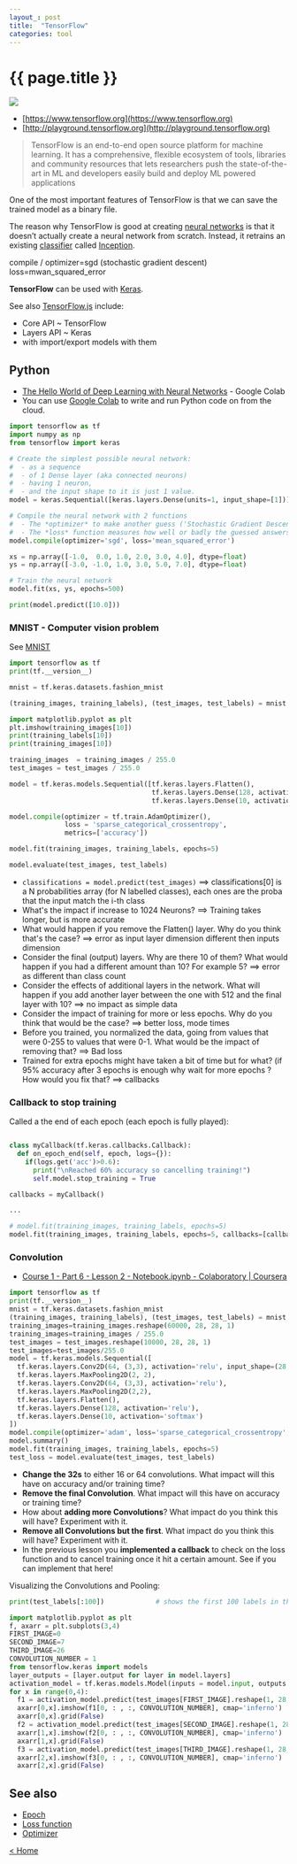 ```yaml
---
layout_: post
title:  "TensorFlow"
categories: tool
---
```


# {{ page.title }}

![](https://upload.wikimedia.org/wikipedia/commons/thumb/1/11/TensorFlowLogo.svg/220px-TensorFlowLogo.svg.png)

- [https://www.tensorflow.org](https://www.tensorflow.org)
- [http://playground.tensorflow.org](http://playground.tensorflow.org)

> TensorFlow is an end-to-end open source platform for machine learning. It has a comprehensive, flexible ecosystem of tools, 
> libraries and community resources that lets researchers push the state-of-the-art in ML and developers easily build and deploy 
> ML powered applications

One of the most important features of TensorFlow is that we can save the trained model as a binary file.

The reason why TensorFlow is good at creating [neural networks](neural-network.html) is that it doesn’t actually create a neural network from scratch. 
Instead, it retrains an existing [classifier](classifier.html) called [Inception](inception.html).

compile / optimizer=sgd (stochastic gradient descent) loss=mwan_squared_error

__TensorFlow__ can be used with [Keras](keras.html).

See also [TensorFlow.js](https://www.tensorflow.org/js) include:
- Core API ~ TensorFlow
- Layers API ~ Keras 
- with import/export models with them


## Python

- [The Hello World of Deep Learning with Neural Networks](https://colab.research.google.com/github/lmoroney/dlaicourse/blob/master/Course%201%20-%20Part%202%20-%20Lesson%202%20-%20Notebook.ipynb#scrollTo=oxNzL4lS2Gui) - Google Colab
- You can use [Google Colab](google-colaboratory.html) to write and run Python code on from the cloud.

```py
import tensorflow as tf
import numpy as np
from tensorflow import keras

# Create the simplest possible neural network:
#  - as a sequence
#  - of 1 Dense layer (aka connected neurons)
#  - having 1 neuron, 
#  - and the input shape to it is just 1 value.
model = keras.Sequential([keras.layers.Dense(units=1, input_shape=[1])])

# Compile the neural network with 2 functions
#  - The *optimizer* to make another guess ('Stochastic Gradient Descent' here)
#  - The *loss* function measures how well or badly the guessed answers is against the known correct answers
model.compile(optimizer='sgd', loss='mean_squared_error')

xs = np.array([-1.0,  0.0, 1.0, 2.0, 3.0, 4.0], dtype=float)
ys = np.array([-3.0, -1.0, 1.0, 3.0, 5.0, 7.0], dtype=float)

# Train the neural network
model.fit(xs, ys, epochs=500)

print(model.predict([10.0]))
```

### MNIST - Computer vision problem

See [MNIST](mnist.html)

```py
import tensorflow as tf
print(tf.__version__)

mnist = tf.keras.datasets.fashion_mnist

(training_images, training_labels), (test_images, test_labels) = mnist.load_data()

import matplotlib.pyplot as plt
plt.imshow(training_images[10])
print(training_labels[10])
print(training_images[10])

training_images  = training_images / 255.0
test_images = test_images / 255.0

model = tf.keras.models.Sequential([tf.keras.layers.Flatten(), 
                                    tf.keras.layers.Dense(128, activation=tf.nn.relu), 
                                    tf.keras.layers.Dense(10, activation=tf.nn.softmax)])

model.compile(optimizer = tf.train.AdamOptimizer(),
              loss = 'sparse_categorical_crossentropy',
              metrics=['accuracy'])

model.fit(training_images, training_labels, epochs=5)

model.evaluate(test_images, test_labels)
```

- `classifications = model.predict(test_images)` ==> classifications[0] is a N probabilities array (for N labelled classes), each ones are the proba that the input match the i-th class
- What's the impact if increase to 1024 Neurons? ==> Training takes longer, but is more accurate
- What would happen if you remove the Flatten() layer. Why do you think that's the case? ==> error as input layer dimension different then inputs dimension
- Consider the final (output) layers. Why are there 10 of them? What would happen if you had a different amount than 10? For example 5? ==> error as different than class count
- Consider the effects of additional layers in the network. What will happen if you add another layer between the one with 512 and the final layer with 10? ==> no impact as simple data 
- Consider the impact of training for more or less epochs. Why do you think that would be the case? ==> better loss, mode times
- Before you trained, you normalized the data, going from values that were 0-255 to values that were 0-1. What would be the impact of removing that? ==> Bad loss
- Trained for extra epochs might have taken a bit of time but for what? (if 95% accuracy after 3 epochs is enough why wait for more epochs ? How would you fix that? ==> callbacks


### Callback to stop training

Called a the end of each epoch (each epoch is fully played):

```py

class myCallback(tf.keras.callbacks.Callback):
  def on_epoch_end(self, epoch, logs={}):
    if(logs.get('acc')>0.6):
      print("\nReached 60% accuracy so cancelling training!")
      self.model.stop_training = True

callbacks = myCallback()

...

# model.fit(training_images, training_labels, epochs=5)
model.fit(training_images, training_labels, epochs=5, callbacks=[callbacks])

```


### Convolution 

- [Course 1 - Part 6 - Lesson 2 - Notebook.ipynb - Colaboratory | Coursera](https://colab.research.google.com/github/lmoroney/dlaicourse/blob/master/Course%201%20-%20Part%206%20-%20Lesson%202%20-%20Notebook.ipynb#scrollTo=SS_W_INc_kJQ)

```py
import tensorflow as tf
print(tf.__version__)
mnist = tf.keras.datasets.fashion_mnist
(training_images, training_labels), (test_images, test_labels) = mnist.load_data()
training_images=training_images.reshape(60000, 28, 28, 1)
training_images=training_images / 255.0
test_images = test_images.reshape(10000, 28, 28, 1)
test_images=test_images/255.0
model = tf.keras.models.Sequential([
  tf.keras.layers.Conv2D(64, (3,3), activation='relu', input_shape=(28, 28, 1)),
  tf.keras.layers.MaxPooling2D(2, 2),
  tf.keras.layers.Conv2D(64, (3,3), activation='relu'),
  tf.keras.layers.MaxPooling2D(2,2),
  tf.keras.layers.Flatten(),
  tf.keras.layers.Dense(128, activation='relu'),
  tf.keras.layers.Dense(10, activation='softmax')
])
model.compile(optimizer='adam', loss='sparse_categorical_crossentropy', metrics=['accuracy'])
model.summary()
model.fit(training_images, training_labels, epochs=5)
test_loss = model.evaluate(test_images, test_labels)
```

- __Change the 32s__ to either 16 or 64 convolutions. What impact will this have on accuracy and/or training time?
- __Remove the final Convolution__. What impact will this have on accuracy or training time?
- How about __adding more Convolutions__? What impact do you think this will have? Experiment with it.
- __Remove all Convolutions but the first__. What impact do you think this will have? Experiment with it. 
- In the previous lesson you __implemented a callback__ to check on the loss function and to cancel training once it hit a certain amount. See if you can implement that here!

Visualizing the Convolutions and Pooling:

```python
print(test_labels[:100])             # shows the first 100 labels in the test set

import matplotlib.pyplot as plt
f, axarr = plt.subplots(3,4)
FIRST_IMAGE=0
SECOND_IMAGE=7
THIRD_IMAGE=26
CONVOLUTION_NUMBER = 1
from tensorflow.keras import models
layer_outputs = [layer.output for layer in model.layers]
activation_model = tf.keras.models.Model(inputs = model.input, outputs = layer_outputs)
for x in range(0,4):
  f1 = activation_model.predict(test_images[FIRST_IMAGE].reshape(1, 28, 28, 1))[x]
  axarr[0,x].imshow(f1[0, : , :, CONVOLUTION_NUMBER], cmap='inferno')
  axarr[0,x].grid(False)
  f2 = activation_model.predict(test_images[SECOND_IMAGE].reshape(1, 28, 28, 1))[x]
  axarr[1,x].imshow(f2[0, : , :, CONVOLUTION_NUMBER], cmap='inferno')
  axarr[1,x].grid(False)
  f3 = activation_model.predict(test_images[THIRD_IMAGE].reshape(1, 28, 28, 1))[x]
  axarr[2,x].imshow(f3[0, : , :, CONVOLUTION_NUMBER], cmap='inferno')
  axarr[2,x].grid(False)
```

## See also

- [Epoch](epoch.html) 
- [Loss function](loss.html) 
- [Optimizer](optimizer.html)

[< Home](..)
